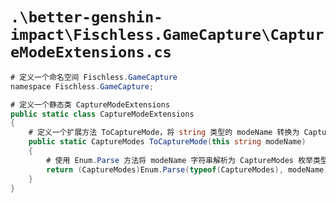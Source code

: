 # `.\better-genshin-impact\Fischless.GameCapture\CaptureModeExtensions.cs`

```cs
# 定义一个命名空间 Fischless.GameCapture
﻿namespace Fischless.GameCapture;

# 定义一个静态类 CaptureModeExtensions
public static class CaptureModeExtensions
{
    # 定义一个扩展方法 ToCaptureMode，将 string 类型的 modeName 转换为 CaptureModes 枚举类型
    public static CaptureModes ToCaptureMode(this string modeName)
    {
        # 使用 Enum.Parse 方法将 modeName 字符串解析为 CaptureModes 枚举类型的值
        return (CaptureModes)Enum.Parse(typeof(CaptureModes), modeName);
    }
}
```